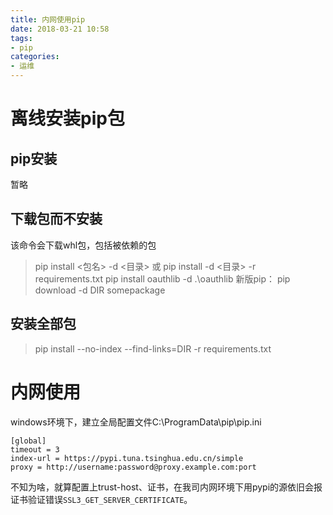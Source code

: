 ```yaml
---
title: 内网使用pip
date: 2018-03-21 10:58
tags:
- pip
categories:
- 运维
---
```

# 离线安装pip包
## pip安装
暂略

## 下载包而不安装
该命令会下载whl包，包括被依赖的包
>pip install <包名> -d <目录> 或 pip install -d <目录> -r requirements.txt
>pip install oauthlib -d .\oauthlib
>新版pip： pip download -d DIR somepackage

## 安装全部包
>pip install --no-index --find-links=DIR -r requirements.txt

# 内网使用
windows环境下，建立全局配置文件C:\ProgramData\pip\pip.ini
```
[global]
timeout = 3
index-url = https://pypi.tuna.tsinghua.edu.cn/simple
proxy = http://username:password@proxy.example.com:port
```
不知为啥，就算配置上trust-host、证书，在我司内网环境下用pypi的源依旧会报证书验证错误`SSL3_GET_SERVER_CERTIFICATE`。
<!--stackedit_data:
eyJoaXN0b3J5IjpbNTgzMjM4NjQ3XX0=
-->